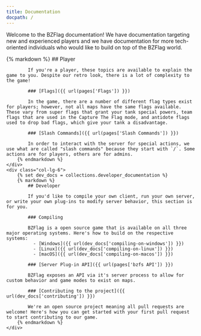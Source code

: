 ```yaml
---
title: Documentation
docpath: /
---
```


Welcome to the BZFlag documentation! We have documentation targeting new and experienced players and we have documentation for more tech-oriented individuals who would like to build on top of the BZFlag world.

<div class="row">
    <div class="col-lg-6">
        {% markdown %}
            ## Player

            If you're a player, these topics are available to explain the game to you. Despite our retro look, there is a lot of complexity to the game!

            ### [Flags]({{ url(pages['Flags']) }})

            In the game, there are a number of different flag types exist for players; however, not all maps have the same flags available. These vary from super flags that grant your tank special powers, team flags that are used in the Capture The Flag mode, and antidote flags used to drop bad flags, which give your tank a disadvantage.

            ### [Slash Commands]({{ url(pages['Slash Commands']) }})

            In order to interact with the server for special actions, we use what are called "slash commands" because they start with `/`. Some actions are for players, others are for admins.
        {% endmarkdown %}
    </div>
    <div class="col-lg-6">
        {% set dev_docs = collections.developer_documentation %}
        {% markdown %}
            ## Developer

            If you'd like to compile your own client, run your own server, or write your own plug-ins to modify server behavior, this section is for you.

            ### Compiling

            BZFlag is a open source game that is available on all three major operating systems. Here's how to build on the respective systems:
              - [Windows]({{ url(dev_docs['compiling-on-windows']) }})
              - [Linux]({{ url(dev_docs['compiling-on-linux']) }})
              - [macOS]({{ url(dev_docs['compiling-on-macos']) }})

            ### [Server Plug-in API]({{ url(pages['bzfs API']) }})

            BZFlag exposes an API via it's server process to allow for custom behavior and game modes to exist on maps.

            ### [Contributing to the project]({{ url(dev_docs['contributing']) }})

            We're an open source project meaning all pull requests are welcome! Here's how you can get started with your first pull request to start contributing to our game.
        {% endmarkdown %}
    </div>
</div>
